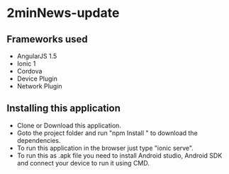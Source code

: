 # 2minNews-update

## Frameworks used

- AngularJS 1.5
- Ionic 1
- Cordova
- Device Plugin
- Network Plugin

## Installing this application

- Clone or Download this application.
- Goto the project folder and  run "npm Install " to download the dependencies.
- To run this application in the browser just type "ionic serve".
- To run this as .apk file you need to install Android studio, Android SDK and connect your device to run it using CMD.
